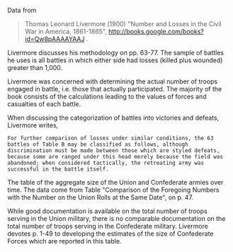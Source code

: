 Data from

> Thomas Leonard Livermore (1900) "Number and Losses in the Civil War in America, 1861-1865",
> http://books.google.com/books?id=Qw8pAAAAYAAJ .

Livermore discusses his methodology on pp. 63-77. The sample of battles 
he uses is all battles in which either side had losses (killed plus wounded) 
greater than 1,000.

Livermore was concerned with determining the actual number of troops
engaged in battle, i.e. those that actually participated.  The
majority of the book consists of the calculations leading to the
values of forces and casualties of each battle.

When discussing the categorization of battles into victories and defeats, Livermore writes,

    For further comparison of losses under similar conditions, the 63
    battles of Table B may be classified as follows, although
    discrimination must be made between those which are styled defeats,
    because some are ranged under this head merely because the field was
    abandoned; when considered tactically, the retreating army was
    successful in the battle itself.

The table of the aggregate size of the Union and Confederate armies over time.
The data come from Table "Comparison of the Foregoing Numbers with the
Number on the Union Rolls at the Same Date", on p. 47.

While good documentation is available on the total number of troops
serving in the Union military, there is no comparable documentation on
the total number of troops serving in the Confederate military.
Livermore devotes p. 1-49 to developing the estimates of the size of
Confederate Forces which are reported in this table.

